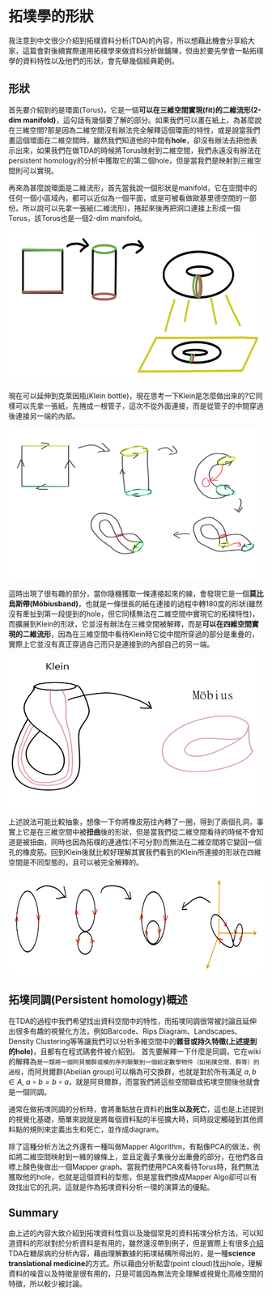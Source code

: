 # 拓墣學的形狀
我注意到中文很少介紹到拓樸資料分析(TDA)的內容，所以想藉此機會分享給大家，這篇會對後續實際運用拓樸學來做資料分析做鋪陳，但由於要先學會一點拓樸學的資料特性以及他們的形狀，會先舉幾個經典範例。

## 形狀
首先要介紹到的是環面(Torus)，它是一個**可以在三維空間實現(fit)的二維流形(2-dim manifold)**，這句話有幾個要了解的部分。如果我們可以畫在紙上，為甚麼說在三維空間?那是因為二維空間沒有辦法完全解釋這個環面的特性，或是說當我們畫這個環面在二維空間時，雖然我們知道他的中間有**hole**，卻沒有辦法去把他表示出來，如果我們在做TDA的時候將Torus映射到二維空間，我們永遠沒有辦法在persistent homology的分析中獲取它的第二個hole，但是當我們是映射到三維空間則可以實現。

再來為甚麼說環面是二維流形，首先當我說一個形狀是manifold，它在空間中的任何一個小區域內，都可以近似為一個平面，或是可被看做歐基里德空間的一部份。所以說可以先拿一張紙(二維流形)，捲起來後再把洞口連接上形成一個Torus，該Torus也是一個2-dim manifold。

<img src="../Images/medium/torus.png" alt="描述" width="500" height="300"></img>

現在可以延伸到克萊因瓶(Klein bottle)，現在思考一下Klein是怎麼做出來的?它同樣可以先拿一張紙，先捲成一根管子，這次不從外面連接，而是從管子的中間穿過後連接另一端的內部。

<img src="../Images/medium/klein.png" alt="描述" width="500" height="300"></img>

這時出現了很有趣的部分，當你隨機獲取一條連接起來的線，會發現它是一個**莫比烏斯帶(Möbiusband)**，也就是一條很長的紙在連接的過程中轉180度的形狀(雖然沒有牽扯到第一段提到的hole，但它同樣無法在二維空間中實現它的拓樸特性)，而擴展到Klein的形狀，它並沒有辦法在三維空間被解釋，而是**可以在四維空間實現的二維流形**，因為在三維空間中看待Klein時它從中間所穿過的部分是重疊的，實際上它並沒有真正穿過自己而只是連接到的內部自己的另一端。

<img src="../Images/medium/mobius.png" alt="描述" width="500" height="300"></img>

上述說法可能比較抽象，想像一下你將橡皮筋往內轉了一圈，得到了兩個孔洞，事實上它是在三維空間中被**扭曲**後的形狀，但是當我們從二維空間看待的時候不會知道是被扭曲，同時也因為拓樸的連通性(不可分割)而無法在二維空間將它變回一個孔的橡皮筋。回到Klein後就比較好理解其實我們看到的Klein所連接的形狀在四維空間是不同型態的，且可以被完全解釋的。

<img src="../Images/medium/rubber.png" alt="描述" width="800" height="200"></img>

## 拓墣同調(Persistent homology)概述
在TDA的過程中我們希望找出資料空間中的特性，而拓墣同調很常被討論且延伸出很多有趣的視覺化方法，例如Barcode、Rips Diagram、Landscapes、Density Clustering等等讓我們可以分析多維空間中的**雜音或持久特徵(上述提到的hole)**，且都有在程式碼套件被介紹到。
首先要解釋一下什麼是同調，它在wiki的解釋為`是一類將一個阿貝爾群或模的序列聯繫到一個給定數學物件（如拓撲空間、群等）的過程`，而阿貝爾群(Abelian group)可以稱為可交換群，也就是對於所有滿足 ${\displaystyle a,\,b\in A}$, ${\displaystyle a\circ b=b\circ a}$，就是阿貝爾群，而當我們將這些空間聯成拓墣空間後他就會是一個同調。

通常在做拓墣同調的分析時，會將重點放在資料的**出生以及死亡**，這也是上述提到的視覺化基礎，簡單來說就是將每個資料點的半徑擴大時，同時設定觸碰到其他資料點的規則來定義出生和死亡，並作成diagram。

除了這種分析方法之外還有一種叫做Mapper Algorithm，有點像PCA的做法，例如將二維空間映射到一維的線條上，並且定義子集後分出重疊的部分，在他們各自標上顏色後做出一個Mapper graph。當我們使用PCA來看待Torus時，我們無法獲取他的hole，也就是這個資料的型態，但是當我們換成Mapper Algo卻可以有效找出它的孔洞，這就是作為拓墣資料分析一環的演算法的優點。

## Summary
由上述的內容大致介紹到拓墣資料性質以及幾個常見的資料拓墣分析方法，可以知道資料的形狀對於分析資料是有用的，雖然還沒帶到例子，但是實際上有很多[介紹](https://www.fastcompany.com/3052935/the-latest-breakthrough-in-understanding-diabetes-was-made-by-an-algorithm)TDA在糖尿病的分析內容，藉由理解數據的拓墣結構所得出的，是一種**science translational medicine**的方式。所以藉由分析點雲(point cloud)找出hole，理解資料的噪音以及特徵是很有用的，只是可能因為無法完全理解或視覺化高維空間的特徵，所以較少被討論。